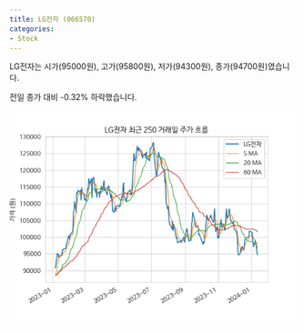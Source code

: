 ```yaml
---
title: LG전자 (066570)
categories:
- Stock
---
```


LG전자는 시가(95000원), 고가(95800원), 저가(94300원), 종가(94700원)였습니다.

전일 종가 대비 -0.32% 하락했습니다.

<!-- more -->

![066570](/assets/images/stock/066570.png)
